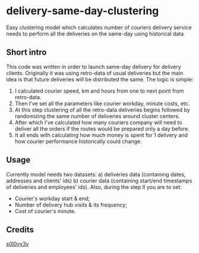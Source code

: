 # delivery-same-day-clustering
Easy clustering model which calculates number of couriers delivery service needs to perform all the deliveries on the same-day using historical data

## Short intro
This code was written in order to launch same-day delivery for delivery clients. Originally it was using retro-data of usual deliveries but the main idea is that future deliveries will be distributed the same. The logic is simple: 
1) I calculated courier speed, km and hours from one to next point from retro-data.
2) Then I've set all the parameters like courier workday, minute costs, etc. 
3) At this step clustering of all the retro-data deliveries begins followed by randomizing the same number of deliveries around cluster centers.
4) After which I've calculated how many couriers company will need to deliver all the orders if the routes would be prepared only a day before.
5) It all ends with calculating how much money is spent for 1 delivery and how courier performance historically could change.

## Usage
Currently model needs two datasets: a) deliveries data (containing dates, addresses and clients' ids) b) courier data (containing start/end timestamps of deliveries and employees' ids).
Also, during the step II you are to set:
- Courier's workday start & end;
- Number of delivery hub visits & its frequency;
- Cost of courier's minute.

## Credits
[s0l0vy3v](https://github.com/s0l0vy3v)
